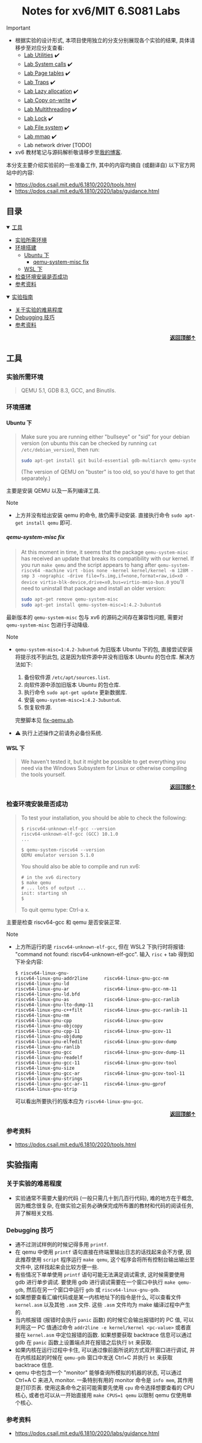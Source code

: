 # <div align="center">Notes for xv6/MIT 6.S081 Labs</div>

> [!IMPORTANT]
>
> - 根据实验的设计形式, 本项目使用独立的分支分别展现各个实验的结果, 具体请移步至对应分支查看:
>   - [Lab Utilities](https://github.com/xubinh/MIT-6S081/tree/util) ✔️
>   - [Lab System calls](https://github.com/xubinh/MIT-6S081/tree/syscall) ✔️
>   - [Lab Page tables](https://github.com/xubinh/MIT-6S081/tree/pgtbl) ✔️
>   - [Lab Traps](https://github.com/xubinh/MIT-6S081/tree/traps) ✔️
>   - [Lab Lazy allocation](https://github.com/xubinh/MIT-6S081/tree/lazy) ✔️
>   - [Lab Copy on-write](https://github.com/xubinh/MIT-6S081/tree/cow) ✔️
>   - [Lab Multithreading](https://github.com/xubinh/MIT-6S081/tree/thread) ✔️
>   - [Lab Lock](https://github.com/xubinh/MIT-6S081/tree/lock) ✔️
>   - [Lab File system](https://github.com/xubinh/MIT-6S081/tree/fs) ✔️
>   - [Lab mmap](https://github.com/xubinh/MIT-6S081/tree/mmap) ✔️
>   - Lab network driver [TODO]
> - xv6 教材笔记与源码解析敬请移步至[我的博客](https://xubinh.github.io/tags/xv6/).

本分支主要介绍实验前的一些准备工作, 其中的内容均摘自 (或翻译自) 以下官方网站中的内容:

- <https://pdos.csail.mit.edu/6.1810/2020/tools.html>
- <https://pdos.csail.mit.edu/6.1810/2020/labs/guidance.html>

## <a id="toc"></a>目录

<details open="open"><summary><a href="#1">工具</a></summary>

- <a href="#1.1">实验所需环境</a>
- <a href="#1.2">环境搭建</a>
  - <a href="#1.2.1">Ubuntu 下</a>
    - <a href="#1.2.1.1">qemu-system-misc fix</a>
  - <a href="#1.2.2">WSL 下</a>
- <a href="#1.3">检查环境安装是否成功</a>
- <a href="#1.4">参考资料</a>

</details>
<details open="open"><summary><a href="#2">实验指南</a></summary>

- <a href="#2.1">关于实验的难易程度</a>
- <a href="#2.2">Debugging 技巧</a>
- <a href="#2.3">参考资料</a>

</details>

<div align="right"><b><a href="#toc">返回顶部↑</a></b></div>

## <a id="1"></a>工具

### <a id="1.1"></a>实验所需环境

> QEMU 5.1, GDB 8.3, GCC, and Binutils.

### <a id="1.2"></a>环境搭建

#### <a id="1.2.1"></a>Ubuntu 下

> Make sure you are running either "bullseye" or "sid" for your debian version (on ubuntu this can be checked by running `cat /etc/debian_version`), then run:
>
> ```bash
> sudo apt-get install git build-essential gdb-multiarch qemu-system-misc gcc-riscv64-linux-gnu binutils-riscv64-linux-gnu
> ```
>
> (The version of QEMU on "buster" is too old, so you'd have to get that separately.)

主要是安装 QEMU 以及一系列编译工具.

> [!NOTE]
>
> - 上方并没有给出安装 qemu 的命令, 故仍需手动安装. 直接执行命令 `sudo apt-get install qemu` 即可.

##### <a id="1.2.1.1"></a>qemu-system-misc fix

> At this moment in time, it seems that the package `qemu-system-misc` has received an update that breaks its compatibility with our kernel. If you run `make qemu` and the script appears to hang after
> `qemu-system-riscv64 -machine virt -bios none -kernel kernel/kernel -m 128M -smp 3 -nographic -drive file=fs.img,if=none,format=raw,id=x0 -device virtio-blk-device,drive=x0,bus=virtio-mmio-bus.0`
> you'll need to uninstall that package and install an older version:
>
> ```bash
> sudo apt-get remove qemu-system-misc
> sudo apt-get install qemu-system-misc=1:4.2-3ubuntu6
> ```

最新版本的 `qemu-system-misc` 包与 xv6 的源码之间存在兼容性问题, 需要对 `qemu-system-misc` 包进行手动降级.

> [!NOTE]
>
> - `qemu-system-misc=1:4.2-3ubuntu6` 为旧版本 Ubuntu 下的包, 直接尝试安装将提示找不到此包, 这是因为软件源中并没有旧版本 Ubuntu 的包仓库. 解决方法如下:
>
>   1. 备份软件源 `/etc/apt/sources.list`.
>   1. 向软件源中添加旧版本 Ubuntu 的包仓库.
>   1. 执行命令 `sudo apt-get update` 更新数据库.
>   1. 安装 `qemu-system-misc=1:4.2-3ubuntu6`.
>   1. 恢复软件源.
>
>   完整脚本见 [fix-qemu.sh](fix-qemu.sh).
>
> - ⚠️ 执行上述操作之前请务必备份系统.

#### <a id="1.2.2"></a>WSL 下

> We haven't tested it, but it might be possible to get everything you need via the Windows Subsystem for Linux or otherwise compiling the tools yourself.

<div align="right"><b><a href="#toc">返回顶部↑</a></b></div>

### <a id="1.3"></a>检查环境安装是否成功

> To test your installation, you should be able to check the following:
>
> ```text
> $ riscv64-unknown-elf-gcc --version
> riscv64-unknown-elf-gcc (GCC) 10.1.0
> ...
>
> $ qemu-system-riscv64 --version
> QEMU emulator version 5.1.0
> ```
>
> You should also be able to compile and run xv6:
>
> ```text
> # in the xv6 directory
> $ make qemu
> # ... lots of output ...
> init: starting sh
> $
> ```
>
> To quit qemu type: Ctrl-a x.

主要是检查 riscv64-gcc 和 qemu 是否安装正常.

> [!NOTE]
>
> - 上方所运行的是 `riscv64-unknown-elf-gcc`, 但在 WSL2 下执行时将报错: "command not found: riscv64-unknown-elf-gcc". 输入 `risc` + tab 得到如下补全内容:
>
>   ```text
>   $ riscv64-linux-gnu-
>   riscv64-linux-gnu-addr2line      riscv64-linux-gnu-gcc-nm         riscv64-linux-gnu-ld
>   riscv64-linux-gnu-ar             riscv64-linux-gnu-gcc-nm-11      riscv64-linux-gnu-ld.bfd
>   riscv64-linux-gnu-as             riscv64-linux-gnu-gcc-ranlib     riscv64-linux-gnu-lto-dump-11
>   riscv64-linux-gnu-c++filt        riscv64-linux-gnu-gcc-ranlib-11  riscv64-linux-gnu-nm
>   riscv64-linux-gnu-cpp            riscv64-linux-gnu-gcov           riscv64-linux-gnu-objcopy
>   riscv64-linux-gnu-cpp-11         riscv64-linux-gnu-gcov-11        riscv64-linux-gnu-objdump
>   riscv64-linux-gnu-elfedit        riscv64-linux-gnu-gcov-dump      riscv64-linux-gnu-ranlib
>   riscv64-linux-gnu-gcc            riscv64-linux-gnu-gcov-dump-11   riscv64-linux-gnu-readelf
>   riscv64-linux-gnu-gcc-11         riscv64-linux-gnu-gcov-tool      riscv64-linux-gnu-size
>   riscv64-linux-gnu-gcc-ar         riscv64-linux-gnu-gcov-tool-11   riscv64-linux-gnu-strings
>   riscv64-linux-gnu-gcc-ar-11      riscv64-linux-gnu-gprof          riscv64-linux-gnu-strip
>   ```
>
>   可以看出所要执行的版本应为 `riscv64-linux-gnu-gcc`.

<div align="right"><b><a href="#toc">返回顶部↑</a></b></div>

### <a id="1.4"></a>参考资料

- <https://pdos.csail.mit.edu/6.1810/2020/tools.html>

## <a id="2"></a>实验指南

### <a id="2.1"></a>关于实验的难易程度

- 实验通常不需要大量的代码 (一般只需几十到几百行代码), 难的地方在于概念, 因为概念很复杂, 在做实验之前务必确保完成所布置的教材和代码的阅读任务, 并了解相关文档.

### <a id="2.2"></a>Debugging 技巧

- 通不过测试样例的时候记得多用 `printf`.
- 在 qemu 中使用 `printf` 语句直接在终端里输出日志的话找起来会不方便, 因此推荐使用 `script` 程序运行 `make qemu`, 这个程序会将所有控制台输出输出至文件中, 这样找起来会比较方便一些.
- 有些情况下单单使用 `printf` 语句可能无法满足调试需求, 这时候需要使用 gdb 进行单步调试. 要使用 gdb 进行调试需要在一个窗口中执行 `make qemu-gdb`, 然后在另一个窗口中运行 `gdb` 或 `riscv64-linux-gnu-gdb`.
- 如果想要查看汇编代码或是某一内核地址下的指令是什么, 可以查看文件 `kernel.asm` 以及其他 `.asm` 文件. 这些 `.asm` 文件均为 make 编译过程中产生的.
- 当内核报错 (报错时会执行 `panic` 函数) 的时候它会输出报错时的 PC 值, 可以利用这一 PC 值通过命令 `addr2line -e kernel/kernel <pc-value>` 或者直接在 `kernel.asm` 中定位报错的函数. 如果想要获取 backtrace 信息可以通过 gdb 在 `panic` 函数上设置端点并在报错之后执行 `bt` 来获取.
- 如果内核在运行过程中卡住, 可以通过像前面所说的方式双开窗口进行调试, 并在内核挂起的时候在 `qemu-gdb` 窗口中发送 Ctrl+C 并执行 `bt` 来获取 backtrace 信息.
- qemu 中也包含一个 "monitor" 能够查询所模拟的机器的状态, 可以通过 Ctrl+A C 来进入 monitor. 一条特别有用的 monitor 命令是 `info mem`, 其作用是打印页表. 使用这条命令之前可能需要先使用 `cpu` 命令选择想要查看的 CPU 核心, 或者也可以从一开始直接用 `make CPUS=1 qemu` 以限制 qemu 仅使用单个核心.

### <a id="2.3"></a>参考资料

- <https://pdos.csail.mit.edu/6.1810/2020/labs/guidance.html>
